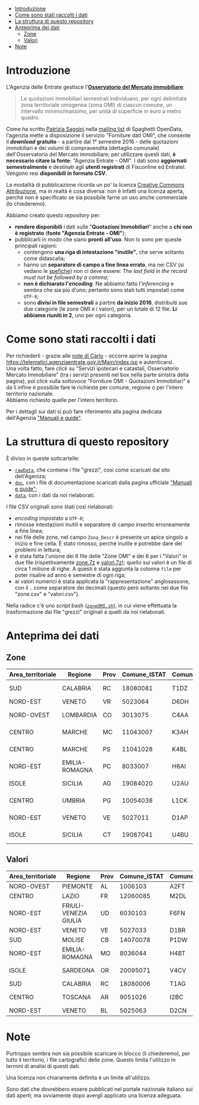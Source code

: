 <!-- TOC -->

- [Introduzione](#introduzione)
- [Come sono stati raccolti i dati](#come-sono-stati-raccolti-i-dati)
- [La struttura di questo repository](#la-struttura-di-questo-repository)
- [Anteprima dei dati](#anteprima-dei-dati)
    - [Zone](#zone)
    - [Valori](#valori)
- [Note](#note)

<!-- /TOC -->

# Introduzione

L'Agenzia delle Entrate gestisce l'[**Osservatorio del Mercato immobiliare**](https://www.agenziaentrate.gov.it/wps/content/Nsilib/Nsi/Schede/FabbricatiTerreni/omi):

> Le quotazioni immobiliari semestrali individuano, per ogni delimitata zona territoriale omogenea (zona OMI) di ciascun comune, un intervallo minimo/massimo, per unità di superficie in euro a metro quadro.

Come ha scritto [Patrizia Saggini](https://twitter.com/patriziasaggia) nella [mailing list](https://groups.google.com/d/msg/spaghettiopendata/iS5D-5uM2W4/AuL0N32SDAAJ) di Spaghetti OpenData, l'agenzia mette a disposizione il servizio "Forniture dati OMI", che consente il **_download_ gratuito** - a partire dal 1° semestre 2016 - delle quotazioni immobiliari e dei volumi di compravendita (dettaglio comunale) dell'Osservatorio del Mercato immobiliare; per utilizzare questi dati, **è necessario citare la fonte**: "Agenzia Entrate - OMI". I dati sono **aggiornati semestralmente** e destinati agli **utenti registrati** di Fisconline ed Entratel.<br>
Vengono resi **disponibili in formato CSV**.

La modalità di pubblicazione ricorda un po' la licenza [Creative Commons Attribuzione](http://creativecommons.org/licenses/by/4.0/), ma in realtà è cosa diversa: non è infatti una licenza aperta, perché non è specificato se sia possibile farne un uso anche commerciale (lo chiederemo).

Abbiamo creato questo _repository_ per:

- **rendere disponibili** i dati sulle "**Quotazioni Immobiliari**" anche a **chi non è registrato** (**fonte "Agenzia Entrate - OMI"**);
- pubblicarli in modo che siano **pronti all'uso**. Non lo sono per queste principali ragioni:
  - contengono **una riga di intestazione "inutile"**, che serve soltanto come didascalia;
  - hanno un **separatore di campo a fine linea errato**, ma nei CSV (si vedano le [spefiche](https://tools.ietf.org/html/rfc4180)) non ci deve essere: _The last field in the record must not be followed by a comma_;
  - **non è dichiarato l'_encoding_**. Ne abbiamo fatto l'_inferencing_ e sembra che sia più d'uno; pertanto sono stati tutti impostati come `UTF-8`;
  - sono **divisi in file semestrali** a partire **da inizio 2016**, distribuiti sue due categorie (le zone OMI e i valori), per un totale di 12 file. **Li abbiamo riuniti in 2**, uno per ogni categoria.

# Come sono stati raccolti i dati

Per richiederli - grazie alle [note di Carlo](https://groups.google.com/d/msg/spaghettiopendata/iS5D-5uM2W4/8JH4xgw7BwAJ) - occorre aprire la pagina <https://telematici.agenziaentrate.gov.it/Main/index.jsp> e autenticarsi.<br>
Una volta fatto, fare _click_ su "Servizi ipotecari e catastali, Osservatorio Mercato Immobiliare" (tra i servizi presenti nel box nella parte sinistra della pagina), poi _click_ sulla sottovoce "Forniture OMI - Quotazioni Immobiliari" e da lì infine è possibile fare le richieste per comune, regione o per l'intero territorio nazionale.<br>
Abbiamo richiesto quelle per l'intero territorio.

Per i dettagli sui dati si può fare riferimento alla pagina dedicata dell'Agenzia ["Manuali e guide"](https://www.agenziaentrate.gov.it/wps/content/Nsilib/Nsi/Schede/FabbricatiTerreni/omi/Manuali+e+guide/?page=schedefabbricatieterreni).

# La struttura di questo repository

È diviso in queste sottcartelle:

- [`rawData`](./rawData), che contiene i file "grezzi", così come scaricati dal sito dell'Ageniza;
- [`doc`](./doc), con i file di documentazione scaricati dalla pagina ufficiale ["Manuali e guide"](https://www.agenziaentrate.gov.it/wps/content/Nsilib/Nsi/Schede/FabbricatiTerreni/omi/Manuali+e+guide/?page=schedefabbricatieterreni);
- [`data`](./doc), con i dati da noi rielaborati.

I file CSV originali sono stati così rielaborati:

- _encoding_ impostato a `UTF-8`;
- rimosse intestazioni inutili e separatore di campo inserito erroneamente a fine linea;
- nei file delle zone, nel campo `Zona_Descr` è presente un apice singolo a inizio e fine cella. È stato rimosso, perché inutile e potrebbe dare dei problemi in lettura;
- è stata fatta l'unione dei 6 file delle "Zone OMI" e dei 6 per i "Valori" in due file (rispettivamente [zone.7z](./data/zone.7z) e [valori.7z]((./data/valori.7z))); quello sui valori è un file di circa 1 milione di righe. A questi è stata aggiunta la colonna `file` per poter risalire ad anno e semestre di ogni riga;
- ai valori numerici è stata applicata la "rappresentazione" anglosassone, con il `.` come separatore dei decimali (questo però soltanto nei due file "zone.csv" e "valori.csv").

Nella radice c'è uno _script_ bash ([`zoneOMI.sh`](./zoneOMI.sh)), in cui viene effettuata la trasformazione dai file "grezzi" originali a quelli da noi rielaborati.

# Anteprima dei dati

## Zone

| Area_territoriale | Regione | Prov | Comune_ISTAT | Comune_cat | Sez | Comune_amm | Comune_descrizione | Fascia | Zona_Descr | Zona | LinkZona | Cod_tip_prev | Descr_tip_prev | Stato_prev | Microzona | file |
| --- | --- | --- | --- | --- | --- | --- | --- | --- | --- | --- | --- | --- | --- | --- | --- | --- |
| SUD | CALABRIA | RC | 18080081 | T1DZ |   | I333 | S EUFEMIA D'ASPROMONTE | D | PIAZZA XXVII OTTOBRE, CORSO MAGGIORE CUTRI', VIA BONSERVIZIO, PIAZZA TITO MINNITI, SS. 112. | D1 | RC00004174 | 21 | Abitazioni di tipo economico | N | 1 | QI_294586_1_20161_ZONE_utf8.csv |
| NORD-EST | VENETO | VR | 5023064 | D6DH |   | H540 | RONCO ALL`ADIGE | R | TERRITORIO RURALE A SCARSA DENSITA EDIFICATORIA | R1 | VR00001013 | 0 | Non presente |  | 0 | QI_294586_1_20161_ZONE_utf8.csv |
| NORD-OVEST | LOMBARDIA | CO | 3013075 | C4AA |   | C933 | COMO | D | RESIDENZIALE PEDEMONTANA - ZONE DI CIVIGLIO E CAMNAGO VOLTA | D1 | CO00000045 | 20 | Abitazioni civili | N | 4 | QI_294577_1_20182_ZONE_utf8.csv |
| CENTRO | MARCHE | MC | 11043007 | K3AH |   | B474 | CAMERINO | D | ADIACENZE CENTRO STORICO: LOCALITA LE MOSSE,LE CONCE,S.GIORGIO,S.PAOLO,MONTAGNAN | D1 | MC00001692 | 20 | Abitazioni civili | N | 1 | QI_294583_1_20162_ZONE_utf8.csv |
| CENTRO | MARCHE | PS | 11041028 | K4BL |   | F347 | MONDAVIO | R | ZONA AGRICOLA COLLINARE MEDIAMENTE INSEDIATA CON BORGHI SPARSI | R1 | PS00001471 | 0 | Non presente |  | 0 | QI_294577_1_20182_ZONE_utf8.csv |
| NORD-EST | EMILIA-ROMAGNA | PC | 8033007 | H6AI |   | B332 | CADEO | R | RIMANENTE PARTE DEL TERRITORIO CON FRAZIONI E FABBRICATI SPARSI | R1 | PC00001204 | 101 | Seminativo |  | 2 | QI_294586_1_20161_ZONE_utf8.csv |
| ISOLE | SICILIA | AG | 19084020 | U2AU |   | E431 | LAMPEDUSA E LINOSA | E | CONTRADA CALA CRETA, PARTE DELLE CONTRADE CALA PISANA , GRECALE | E4 | AG00001224 | 1 | Ville e Villini | N | 0 | QI_294581_1_20172_ZONE_utf8.csv |
| CENTRO | UMBRIA | PG | 10054038 | L1CK |   | G359 | PASSIGNANO S TRASIMENO | D | PERIFERIA | D1 | PG00000373 | 20 | Abitazioni civili | N | 1 | QI_294583_1_20162_ZONE_utf8.csv |
| NORD-EST | VENETO | VE | 5027011 | D1AP |   | C950 | CONCORDIA SAGITTARIA | D | ZONA ARTIGIANALE LEVADA - GIUSTO | D3 | VE00001509 | 8 | Capannoni industriali | N | 0 | QI_294577_1_20182_ZONE_utf8.csv |
| ISOLE | SICILIA | CT | 19087041 | U4BU |   | H922 | SAN GIOVANNI LA PUNTA | D | PERIFERIA A RIDOSSO DEL CENTRO STORICO:D`ACQISTO,CROCIFISSO,MORGIONI,DONIZZETTI,CARUSO | D4 | CT00002635 | 20 | Abitazioni civili | N | 4 | QI_294586_1_20161_ZONE_utf8.csv |

## Valori

| Area_territoriale | Regione | Prov | Comune_ISTAT | Comune_cat | Sez | Comune_amm | Comune_descrizione | Fascia | Zona | LinkZona | Cod_Tip | Descr_Tipologia | Stato | Stato_prev | Compr_min | Compr_max | Sup_NL_compr | Loc_min | Loc_max | Sup_NL_loc | file |
| --- | --- | --- | --- | --- | --- | --- | --- | --- | --- | --- | --- | --- | --- | --- | --- | --- | --- | --- | --- | --- | --- |
| NORD-OVEST | PIEMONTE | AL | 1006103 | A2FT |   | F403 | MONTALDEO | B | B1 | AL00003751 | 9 | Magazzini | NORMALE | P | 320 | 400 | L | 1,5 | 1,8 | L | QI_294577_1_20182_VALORI_utf8.csv |
| CENTRO | LAZIO | FR | 12060085 | M2DL |   | L780 | VEROLI | D | D1 | FR00000410 | 13 | Box | NORMALE | P | 500 | 600 | L | 1,7 | 2,5 | N | QI_294577_1_20182_VALORI_utf8.csv |
| NORD-EST | FRIULI-VENEZIA GIULIA | UD | 6030103 | F6FN |   | I092 | SAN PIETRO AL NATISONE | R | R1 | UD00002905 | 13 | Box | NORMALE | P | 250 | 375 | L | 1 | 1,5 | L | QI_294577_1_20182_VALORI_utf8.csv |
| NORD-EST | VENETO | VE | 5027033 | D1BR |   | H823 | SAN DONA` DI PIAVE | D | D1 | VE00001553 | 5 | Negozi | OTTIMO | P | 1200 | 1700 | L | 0 | 0 |  | QI_294583_1_20162_VALORI_utf8.csv |
| SUD | MOLISE | CB | 14070078 | P1DW |   | L113 | TERMOLI | E | E1 | CB00000336 | 20 | Abitazioni civili | NORMALE | P | 940 | 1400 | L | 3 | 4,3 | L | QI_294586_1_20161_VALORI_utf8.csv |
| NORD-EST | EMILIA-ROMAGNA | MO | 8036044 | H4BT |   | I802 | SOLIERA | E | E3 | MO00002882 | 20 | Abitazioni civili | NORMALE | P | 900 | 1300 | L | 3,9 | 5,5 | N | QI_294581_1_20172_VALORI_utf8.csv |
| ISOLE | SARDEGNA | OR | 20095071 | V4CV |   | L991 | VILLANOVA TRUSCHEDU | B | B1 | OR00001020 | 7 | Capannoni tipici | NORMALE | P | 120 | 180 | L | ,6 | ,8 | L | QI_294583_1_20162_VALORI_utf8.csv |
| SUD | CALABRIA | RC | 18080006 | T1AG |   | A544 | BAGALADI | R | R1 | RC00004567 | 7 | Capannoni tipici | NORMALE | P | 250 | 300 | L | 1,3 | 1,6 | L | QI_294581_1_20172_VALORI_utf8.csv |
| CENTRO | TOSCANA | AR | 9051026 | I2BC |   | F656 | MONTEVARCHI | D | D1 | AR00000624 | 8 | Capannoni industriali | NORMALE | P | 300 | 480 | L | 1,7 | 2,3 | N | QI_294582_1_20171_VALORI_utf8.csv |
| NORD-EST | VENETO | BL | 5025063 | D2CN |   | L590 | VALLE DI CADORE | B | B1 | BL00001163 | 10 | Laboratori | NORMALE | P | 255 | 365 | L | 2,6 | 3,9 | L | QI_294582_1_20171_VALORI_utf8.csv |

# Note

Purtroppo sembra non sia possibile scaricare in blocco (li chiederemo), per tutto il territorio, i file cartografici delle zone. Questo limita l'utilizzo in termini di analisi di questi dati.

Una licenza non chiaramente definita è un limite all'utilizzo.

Sono dati che dovrebbero essere pubblicati nel portale nazionale italiano sui dati aperti; ma ovviamente dopo avergli applicato una licenza adeguata.